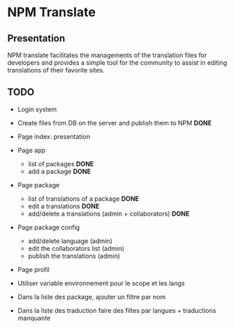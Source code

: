 # NPM Translate

## Presentation

NPM translate facilitates the managements of the translation files for developers and provides a simple tool for the community to assist in editing translations of their favorite sites.

## TODO

- Login system
- Create files from DB on the server and publish them to NPM **DONE**
- Page index: presentation
- Page app
  - list of packages **DONE**
  - add a package **DONE**
- Page package
  - list of translations of a package **DONE**
  - edit a translations **DONE**
  - add/delete a translations (admin + collaborators) **DONE**
- Page package config
  - add/delete language (admin)
  - edit the collaborators list (admin)
  - publish the translations (admin)
- Page profil


- Utiliser variable environnement pour le scope et les langs
- Dans la liste des package, ajouter un filtre par nom
- Dans la liste des traduction faire des filtes par langues + traductions manquante
